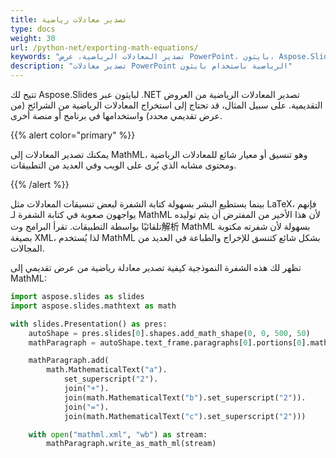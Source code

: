 ```yaml
---
title: تصدير معادلات رياضية
type: docs
weight: 30
url: /python-net/exporting-math-equations/
keywords: "تصدير المعادلات الرياضية، عرض PowerPoint، بايثون، Aspose.Slides لبايثون عبر .NET"
description: "تصدير معادلات PowerPoint الرياضية باستخدام بايثون"
---
```


تتيح لك Aspose.Slides لبايثون عبر .NET تصدير المعادلات الرياضية من العروض التقديمية. على سبيل المثال، قد تحتاج إلى استخراج المعادلات الرياضية من الشرائح (من عرض تقديمي محدد) واستخدامها في برنامج أو منصة أخرى.

{{% alert color="primary" %}}

يمكنك تصدير المعادلات إلى MathML، وهو تنسيق أو معيار شائع للمعادلات الرياضية ومحتوى مشابه الذي يُرى على الويب وفي العديد من التطبيقات.

{{% /alert %}}

بينما يستطيع البشر بسهولة كتابة الشفرة لبعض تنسيقات المعادلات مثل LaTeX، فإنهم يواجهون صعوبة في كتابة الشفرة لـ MathML لأن هذا الأخير من المفترض أن يتم توليده تلقائيًا بواسطة التطبيقات. تقرأ البرامج وت解析 MathML بسهولة لأن شفرته مكتوبة بصيغة XML، لذا يُستخدم MathML بشكل شائع كتنسق للإخراج والطباعة في العديد من المجالات.

تظهر لك هذه الشفرة النموذجية كيفية تصدير معادلة رياضية من عرض تقديمي إلى MathML:

```py
import aspose.slides as slides
import aspose.slides.mathtext as math

with slides.Presentation() as pres:
    autoShape = pres.slides[0].shapes.add_math_shape(0, 0, 500, 50)
    mathParagraph = autoShape.text_frame.paragraphs[0].portions[0].math_paragraph

    mathParagraph.add(
        math.MathematicalText("a").
            set_superscript("2").
            join("+").
            join(math.MathematicalText("b").set_superscript("2")).
            join("=").
            join(math.MathematicalText("c").set_superscript("2")))

    with open("mathml.xml", "wb") as stream:
        mathParagraph.write_as_math_ml(stream)
```